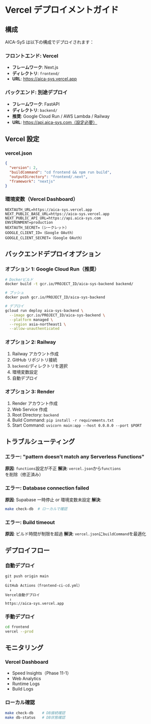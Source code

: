 # Vercel デプロイメントガイド

## 構成

AICA-SyS は以下の構成でデプロイされます：

### フロントエンド: Vercel

- **フレームワーク**: Next.js
- **ディレクトリ**: `frontend/`
- **URL**: https://aica-sys.vercel.app

### バックエンド: 別途デプロイ

- **フレームワーク**: FastAPI
- **ディレクトリ**: `backend/`
- **推奨**: Google Cloud Run / AWS Lambda / Railway
- **URL**: https://api.aica-sys.com（設定必要）

## Vercel 設定

### vercel.json

```json
{
  "version": 2,
  "buildCommand": "cd frontend && npm run build",
  "outputDirectory": "frontend/.next",
  "framework": "nextjs"
}
```

### 環境変数（Vercel Dashboard）

```
NEXTAUTH_URL=https://aica-sys.vercel.app
NEXT_PUBLIC_BASE_URL=https://aica-sys.vercel.app
NEXT_PUBLIC_API_URL=https://api.aica-sys.com
ENVIRONMENT=production
NEXTAUTH_SECRET=（シークレット）
GOOGLE_CLIENT_ID=（Google OAuth）
GOOGLE_CLIENT_SECRET=（Google OAuth）
```

## バックエンドデプロイオプション

### オプション 1: Google Cloud Run（推奨）

```bash
# Dockerビルド
docker build -t gcr.io/PROJECT_ID/aica-sys-backend backend/

# プッシュ
docker push gcr.io/PROJECT_ID/aica-sys-backend

# デプロイ
gcloud run deploy aica-sys-backend \
  --image gcr.io/PROJECT_ID/aica-sys-backend \
  --platform managed \
  --region asia-northeast1 \
  --allow-unauthenticated
```

### オプション 2: Railway

1. Railway アカウント作成
2. GitHub リポジトリ接続
3. `backend/`ディレクトリを選択
4. 環境変数設定
5. 自動デプロイ

### オプション 3: Render

1. Render アカウント作成
2. Web Service 作成
3. Root Directory: `backend`
4. Build Command: `pip install -r requirements.txt`
5. Start Command: `uvicorn main:app --host 0.0.0.0 --port $PORT`

## トラブルシューティング

### エラー: "pattern doesn't match any Serverless Functions"

**原因**: `functions`設定が不正
**解決**: `vercel.json`から`functions`を削除（修正済み）

### エラー: Database connection failed

**原因**: Supabase 一時停止 or 環境変数未設定
**解決**:

```bash
make check-db  # ローカルで確認
```

### エラー: Build timeout

**原因**: ビルド時間が制限を超過
**解決**: `vercel.json`に`buildCommand`を最適化

## デプロイフロー

### 自動デプロイ

```
git push origin main
  ↓
GitHub Actions（frontend-ci-cd.yml）
  ↓
Vercel自動デプロイ
  ↓
https://aica-sys.vercel.app
```

### 手動デプロイ

```bash
cd frontend
vercel --prod
```

## モニタリング

### Vercel Dashboard

- Speed Insights（Phase 11-1）
- Web Analytics
- Runtime Logs
- Build Logs

### ローカル確認

```bash
make check-db    # DB接続確認
make db-status   # DB状態確認
```
